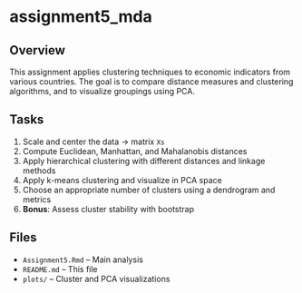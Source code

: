 # assignment5_mda

## Overview

This assignment applies clustering techniques to economic indicators from various countries. The goal is to compare distance measures and clustering algorithms, and to visualize groupings using PCA.

## Tasks

1. Scale and center the data → matrix `Xs`
2. Compute Euclidean, Manhattan, and Mahalanobis distances
3. Apply hierarchical clustering with different distances and linkage methods
4. Apply k-means clustering and visualize in PCA space
5. Choose an appropriate number of clusters using a dendrogram and metrics
6. **Bonus**: Assess cluster stability with bootstrap

## Files

- `Assignment5.Rmd` – Main analysis
- `README.md` – This file
- `plots/` – Cluster and PCA visualizations

